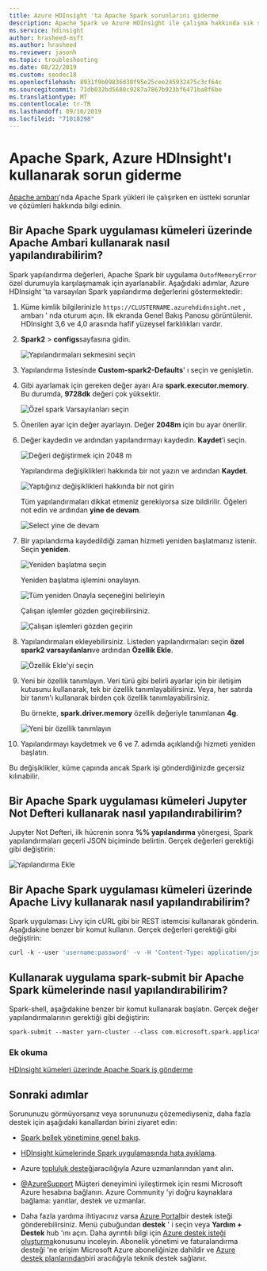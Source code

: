```yaml
---
title: Azure HDInsight 'ta Apache Spark sorunlarını giderme
description: Apache Spark ve Azure HDInsight ile çalışma hakkında sık sorulan soruların yanıtlarını alın.
ms.service: hdinsight
author: hrasheed-msft
ms.author: hrasheed
ms.reviewer: jasonh
ms.topic: troubleshooting
ms.date: 08/22/2019
ms.custom: seodec18
ms.openlocfilehash: 8931f9b09836d30f95e25cee245932475c3cf64c
ms.sourcegitcommit: 71db032bd5680c9287a7867b923bf6471ba8f6be
ms.translationtype: MT
ms.contentlocale: tr-TR
ms.lasthandoff: 09/16/2019
ms.locfileid: "71018298"
---
```

# <a name="troubleshoot-apache-spark-by-using-azure-hdinsight"></a>Apache Spark, Azure HDInsight'ı kullanarak sorun giderme

[Apache ambarı](https://ambari.apache.org/)'nda Apache Spark yükleri ile çalışırken en üstteki sorunlar ve çözümleri hakkında bilgi edinin.

## <a name="how-do-i-configure-an-apache-spark-application-by-using-apache-ambari-on-clusters"></a>Bir Apache Spark uygulaması kümeleri üzerinde Apache Ambari kullanarak nasıl yapılandırabilirim?

Spark yapılandırma değerleri, Apache Spark bir uygulama `OutofMemoryError` özel durumuyla karşılaşmamak için ayarlanabilir. Aşağıdaki adımlar, Azure HDInsight 'ta varsayılan Spark yapılandırma değerlerini göstermektedir:

1. Küme kimlik bilgilerinizle `https://CLUSTERNAME.azurehdidnsight.net` , ambarı ' nda oturum açın. İlk ekranda Genel Bakış Panosu görüntülenir. HDInsight 3,6 ve 4,0 arasında hafif yüzeysel farklılıkları vardır.

1. **Spark2** > **configs**sayfasına gidin.

    ![Yapılandırmaları sekmesini seçin](./media/apache-troubleshoot-spark/apache-spark-ambari-config2.png)

1. Yapılandırma listesinde **Custom-spark2-Defaults**' ı seçin ve genişletin.

1. Gibi ayarlamak için gereken değer ayarı Ara **spark.executor.memory**. Bu durumda, **9728dk** değeri çok yüksektir.

    ![Özel spark Varsayılanları seçin](./media/apache-troubleshoot-spark/apache-spark-ambari-config4.png)

1. Önerilen ayar için değer ayarlayın. Değer **2048m** için bu ayar önerilir.

1. Değer kaydedin ve ardından yapılandırmayı kaydedin. **Kaydet**’i seçin.

    ![Değeri değiştirmek için 2048 m](./media/apache-troubleshoot-spark/apache-spark-ambari-config6a.png)

    Yapılandırma değişiklikleri hakkında bir not yazın ve ardından **Kaydet**.

    ![Yaptığınız değişiklikleri hakkında bir not girin](./media/apache-troubleshoot-spark/apache-spark-ambari-config6c.png)

    Tüm yapılandırmaları dikkat etmeniz gerekiyorsa size bildirilir. Öğeleri not edin ve ardından **yine de devam**.

    ![Select yine de devam](./media/apache-troubleshoot-spark/apache-spark-ambari-config6b.png)

1. Bir yapılandırma kaydedildiği zaman hizmeti yeniden başlatmanız istenir. Seçin **yeniden**.

    ![Yeniden başlatma seçin](./media/apache-troubleshoot-spark/apache-spark-ambari-config7a.png)

    Yeniden başlatma işlemini onaylayın.

    ![Tüm yeniden Onayla seçeneğini belirleyin](./media/apache-troubleshoot-spark/apache-spark-ambari-config7b.png)

    Çalışan işlemler gözden geçirebilirsiniz.

    ![Çalışan işlemleri gözden geçirin](./media/apache-troubleshoot-spark/apache-spark-ambari-config7c.png)

1. Yapılandırmaları ekleyebilirsiniz. Listeden yapılandırmaları seçin **özel spark2 varsayılanları**ve ardından **Özellik Ekle**.

    ![Özellik Ekle'yi seçin](./media/apache-troubleshoot-spark/apache-spark-ambari-config8.png)

1. Yeni bir özellik tanımlayın. Veri türü gibi belirli ayarlar için bir iletişim kutusunu kullanarak, tek bir özellik tanımlayabilirsiniz. Veya, her satırda bir tanım'ı kullanarak birden çok özellik tanımlayabilirsiniz.

    Bu örnekte, **spark.driver.memory** özellik değeriyle tanımlanan **4g**.

    ![Yeni bir özellik tanımlayın](./media/apache-troubleshoot-spark/apache-spark-ambari-config9.png)

1. Yapılandırmayı kaydetmek ve 6 ve 7. adımda açıklandığı hizmeti yeniden başlatın.

Bu değişiklikler, küme çapında ancak Spark işi gönderdiğinizde geçersiz kılınabilir.

## <a name="how-do-i-configure-an-apache-spark-application-by-using-a-jupyter-notebook-on-clusters"></a>Bir Apache Spark uygulaması kümeleri Jupyter Not Defteri kullanarak nasıl yapılandırabilirim?

Jupyter Not Defteri, ilk hücrenin sonra **%% yapılandırma** yönergesi, Spark yapılandırmaları geçerli JSON biçiminde belirtin. Gerçek değerleri gerektiği gibi değiştirin:

![Yapılandırma Ekle](./media/apache-troubleshoot-spark/add-configuration-cell.png)

## <a name="how-do-i-configure-an-apache-spark-application-by-using-apache-livy-on-clusters"></a>Bir Apache Spark uygulaması kümeleri üzerinde Apache Livy kullanarak nasıl yapılandırabilirim?

Spark uygulaması Livy için cURL gibi bir REST istemcisi kullanarak gönderin. Aşağıdakine benzer bir komut kullanın. Gerçek değerleri gerektiği gibi değiştirin:

```apache
curl -k --user 'username:password' -v -H 'Content-Type: application/json' -X POST -d '{ "file":"wasb://container@storageaccountname.blob.core.windows.net/example/jars/sparkapplication.jar", "className":"com.microsoft.spark.application", "numExecutors":4, "executorMemory":"4g", "executorCores":2, "driverMemory":"8g", "driverCores":4}'  
```

## <a name="how-do-i-configure-an-apache-spark-application-by-using-spark-submit-on-clusters"></a>Kullanarak uygulama spark-submit bir Apache Spark kümelerinde nasıl yapılandırabilirim?

Spark-shell, aşağıdakine benzer bir komut kullanarak başlatın. Gerçek değer yapılandırmalarının gerektiği gibi değiştirin:

```apache
spark-submit --master yarn-cluster --class com.microsoft.spark.application --num-executors 4 --executor-memory 4g --executor-cores 2 --driver-memory 8g --driver-cores 4 /home/user/spark/sparkapplication.jar
```

### <a name="additional-reading"></a>Ek okuma

[HDInsight kümeleri üzerinde Apache Spark iş gönderme](https://web.archive.org/web/20190112152841/https://blogs.msdn.microsoft.com/azuredatalake/2017/01/06/spark-job-submission-on-hdinsight-101/)

## <a name="next-steps"></a>Sonraki adımlar

Sorununuzu görmüyorsanız veya sorununuzu çözemediyseniz, daha fazla destek için aşağıdaki kanallardan birini ziyaret edin:

* [Spark bellek yönetimine genel bakış](https://spark.apache.org/docs/latest/tuning.html#memory-management-overview).

* [HDInsight kümelerinde Spark uygulamasında hata ayıklama](https://blogs.msdn.microsoft.com/azuredatalake/2016/12/19/spark-debugging-101/).

* Azure [topluluk desteği](https://azure.microsoft.com/support/community/)aracılığıyla Azure uzmanlarından yanıt alın.

* [@AzureSupport](https://twitter.com/azuresupport) Müşteri deneyimini iyileştirmek için resmi Microsoft Azure hesabına bağlanın. Azure Community 'yi doğru kaynaklara bağlama: yanıtlar, destek ve uzmanlar.

* Daha fazla yardıma ihtiyacınız varsa [Azure Portal](https://portal.azure.com/?#blade/Microsoft_Azure_Support/HelpAndSupportBlade/)bir destek isteği gönderebilirsiniz. Menü çubuğundan **destek** ' i seçin veya **Yardım + Destek** hub 'ını açın. Daha ayrıntılı bilgi için [Azure destek isteği oluşturma](https://docs.microsoft.com/azure/azure-supportability/how-to-create-azure-support-request)konusunu inceleyin. Abonelik yönetimi ve faturalandırma desteği 'ne erişim Microsoft Azure aboneliğinize dahildir ve [Azure destek planlarından](https://azure.microsoft.com/support/plans/)biri aracılığıyla teknik destek sağlanır.
